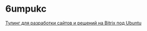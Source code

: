 
# 6umpukc

[Тулинг для разработки сайтов и решений на Bitrix под Ubuntu](https://zen.yandex.ru/media/id/5b1a58b8eb269500a877dd6c/6umpukc-tuling-dlia-razrabotki-saitov-i-reshenii-na-bitrix-pod-ubuntu-5e2beb50c31e4900b03bcca5)

